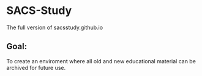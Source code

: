 # SACS-Study
The full version of sacsstudy.github.io

## Goal:
To create an enviroment where all old and new educational material can be archived for future use.
